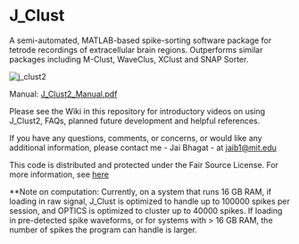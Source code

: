 # J_Clust
A semi-automated, MATLAB-based spike-sorting software package for tetrode recordings of extracellular brain regions. Outperforms similar packages including M-Clust, WaveClus, XClust and SNAP Sorter.

![j_clust2](https://user-images.githubusercontent.com/14895866/30189822-6bc536c6-9404-11e7-8c08-02670035f634.jpg)

Manual: [J_Clust2_Manual.pdf](https://github.com/jaib1/J_Clust/files/1297605/J_Clust2_Manual.pdf)

Please see the Wiki in this repository for introductory videos on using J_Clust2, FAQs, planned future development and helpful references.

If you have any questions, comments, or concerns, or would like any additional information, please contact me - Jai Bhagat - at jaib1@mit.edu

This code is distributed and protected under the Fair Source License. For more information, see [here](https://fair.io/)

**Note on computation: Currently, on a system that runs 16 GB RAM, if loading in raw signal, J_Clust is optimized to handle up to 100000 spikes per session, and OPTICS is optimized to cluster up to 40000 spikes. If loading in pre-detected spike waveforms, or for systems with > 16 GB RAM, the number of spikes the program can handle is larger.
